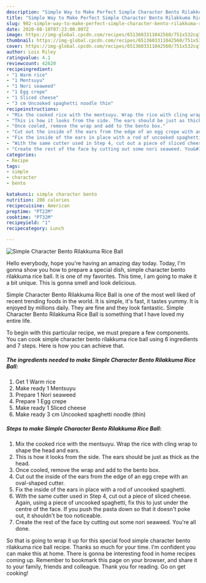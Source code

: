 ```yaml
---
description: "Simple Way to Make Perfect Simple Character Bento Rilakkuma Rice Ball"
title: "Simple Way to Make Perfect Simple Character Bento Rilakkuma Rice Ball"
slug: 902-simple-way-to-make-perfect-simple-character-bento-rilakkuma-rice-ball
date: 2020-08-10T07:23:00.097Z
image: https://img-global.cpcdn.com/recipes/6513603311042560/751x532cq70/simple-character-bento-rilakkuma-rice-ball-recipe-main-photo.jpg
thumbnail: https://img-global.cpcdn.com/recipes/6513603311042560/751x532cq70/simple-character-bento-rilakkuma-rice-ball-recipe-main-photo.jpg
cover: https://img-global.cpcdn.com/recipes/6513603311042560/751x532cq70/simple-character-bento-rilakkuma-rice-ball-recipe-main-photo.jpg
author: Lois Riley
ratingvalue: 4.1
reviewcount: 42620
recipeingredient:
- "1 Warm rice"
- "1 Mentsuyu"
- "1 Nori seaweed"
- "1 Egg crepe"
- "1 Sliced cheese"
- "3 cm Uncooked spaghetti noodle thin"
recipeinstructions:
- "Mix the cooked rice with the mentsuyu. Wrap the rice with cling wrap to shape the head and ears."
- "This is how it looks from the side. The ears should be just as thick as the head."
- "Once cooled, remove the wrap and add to the bento box."
- "Cut out the inside of the ears from the edge of an egg crepe with an oval-shaped cutter."
- "Fix the inside of the ears in place with a rod of uncooked spaghetti."
- "With the same cutter used in Step 4, cut out a piece of sliced cheese. Again, using a piece of uncooked spaghetti, fix this to just under the centre of the face. If you push the pasta down so that it doesn&#39;t poke out, it shouldn&#39;t be too noticeable."
- "Create the rest of the face by cutting out some nori seaweed. You&#39;re all done."
categories:
- Recipe
tags:
- simple
- character
- bento

katakunci: simple character bento 
nutrition: 208 calories
recipecuisine: American
preptime: "PT22M"
cooktime: "PT32M"
recipeyield: "1"
recipecategory: Lunch

---
```



![Simple Character Bento Rilakkuma Rice Ball](https://img-global.cpcdn.com/recipes/6513603311042560/751x532cq70/simple-character-bento-rilakkuma-rice-ball-recipe-main-photo.jpg)

Hello everybody, hope you're having an amazing day today. Today, I'm gonna show you how to prepare a special dish, simple character bento rilakkuma rice ball. It is one of my favorites. This time, I am going to make it a bit unique. This is gonna smell and look delicious.



Simple Character Bento Rilakkuma Rice Ball is one of the most well liked of recent trending foods in the world. It is simple, it's fast, it tastes yummy. It is enjoyed by millions daily. They are fine and they look fantastic. Simple Character Bento Rilakkuma Rice Ball is something that I have loved my entire life.


To begin with this particular recipe, we must prepare a few components. You can cook simple character bento rilakkuma rice ball using 6 ingredients and 7 steps. Here is how you can achieve that.

<!--inarticleads1-->

##### The ingredients needed to make Simple Character Bento Rilakkuma Rice Ball:

1. Get 1 Warm rice
1. Make ready 1 Mentsuyu
1. Prepare 1 Nori seaweed
1. Prepare 1 Egg crepe
1. Make ready 1 Sliced cheese
1. Make ready 3 cm Uncooked spaghetti noodle (thin)




<!--inarticleads2-->

##### Steps to make Simple Character Bento Rilakkuma Rice Ball:

1. Mix the cooked rice with the mentsuyu. Wrap the rice with cling wrap to shape the head and ears.
1. This is how it looks from the side. The ears should be just as thick as the head.
1. Once cooled, remove the wrap and add to the bento box.
1. Cut out the inside of the ears from the edge of an egg crepe with an oval-shaped cutter.
1. Fix the inside of the ears in place with a rod of uncooked spaghetti.
1. With the same cutter used in Step 4, cut out a piece of sliced cheese. Again, using a piece of uncooked spaghetti, fix this to just under the centre of the face. If you push the pasta down so that it doesn&#39;t poke out, it shouldn&#39;t be too noticeable.
1. Create the rest of the face by cutting out some nori seaweed. You&#39;re all done.




So that is going to wrap it up for this special food simple character bento rilakkuma rice ball recipe. Thanks so much for your time. I'm confident you can make this at home. There is gonna be interesting food in home recipes coming up. Remember to bookmark this page on your browser, and share it to your family, friends and colleague. Thank you for reading. Go on get cooking!
